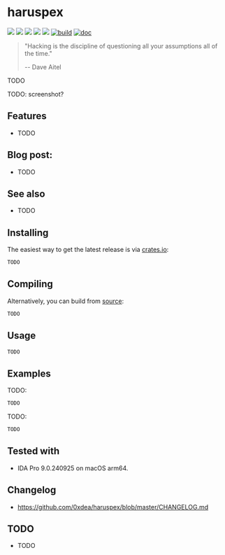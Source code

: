 # haruspex

[![](https://img.shields.io/github/stars/0xdea/haruspex.svg?style=flat&color=yellow)](https://github.com/0xdea/haruspex)
[![](https://img.shields.io/crates/v/haruspex?style=flat&color=green)](https://crates.io/crates/haruspex)
[![](https://img.shields.io/crates/d/haruspex?style=flat&color=red)](https://crates.io/crates/haruspex)
[![](https://img.shields.io/badge/twitter-%400xdea-blue.svg)](https://twitter.com/0xdea)
[![](https://img.shields.io/badge/mastodon-%40raptor-purple.svg)](https://infosec.exchange/@raptor)
[![build](https://github.com/0xdea/haruspex/actions/workflows/build.yml/badge.svg)](https://github.com/0xdea/haruspex/actions/workflows/build.yml)
[![doc](https://github.com/0xdea/haruspex/actions/workflows/doc.yml/badge.svg)](https://github.com/0xdea/haruspex/actions/workflows/doc.yml)

> "Hacking is the discipline of questioning all your assumptions all of the time."
>
> -- Dave Aitel

TODO

TODO: screenshot?

## Features

* TODO

## Blog post:

* TODO

## See also

* TODO

## Installing

The easiest way to get the latest release is via [crates.io](https://crates.io/crates/haruspex):

```sh
TODO
```

## Compiling

Alternatively, you can build from [source](https://github.com/0xdea/haruspex):

```sh
TODO
```

## Usage

```sh
TODO
```

## Examples

TODO:

```sh
TODO
```

TODO:

```sh
TODO
```

## Tested with

* IDA Pro 9.0.240925 on macOS arm64.

## Changelog

* <https://github.com/0xdea/haruspex/blob/master/CHANGELOG.md>

## TODO

* TODO
